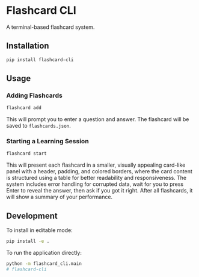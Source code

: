 # Flashcard CLI

A terminal-based flashcard system.

## Installation

```bash
pip install flashcard-cli
```

## Usage

### Adding Flashcards

```bash
flashcard add
```

This will prompt you to enter a question and answer. The flashcard will be saved to `flashcards.json`.

### Starting a Learning Session

```bash
flashcard start
```

This will present each flashcard in a smaller, visually appealing card-like panel with a header, padding, and colored borders, where the card content is structured using a table for better readability and responsiveness. The system includes error handling for corrupted data, wait for you to press Enter to reveal the answer, then ask if you got it right. After all flashcards, it will show a summary of your performance.

## Development

To install in editable mode:

```bash
pip install -e .
```

To run the application directly:

```bash
python -m flashcard_cli.main
#   f l a s h c a r d - c l i  
 